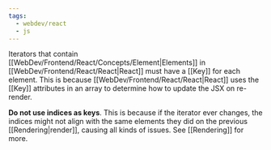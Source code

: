 ```yaml
---
tags:
  - webdev/react
  - js
---
```

Iterators that contain [[WebDev/Frontend/React/Concepts/Element|Elements]] in [[WebDev/Frontend/React/React|React]] must have a [[Key]] for each element. This is because [[WebDev/Frontend/React/React|React]] uses the [[Key]] attributes in an array to determine how to update the JSX on re-render.

**Do not use indices as keys**. This is because if the iterator ever changes, the indices might not align with the same elements they did on the previous [[Rendering|render]], causing all kinds of issues. See [[Rendering]] for more.